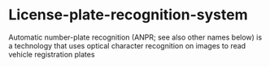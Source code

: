 # License-plate-recognition-system
Automatic number-plate recognition (ANPR; see also other names below) is a technology that uses optical character recognition on images to read vehicle registration plates
